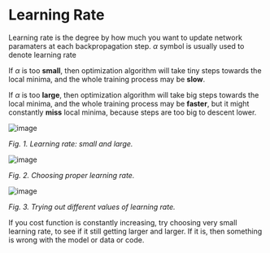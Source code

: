 # Learning Rate

Learning rate is the degree by how much you want to update network paramaters at each backpropagation step. $\alpha$ symbol is usually used to denote learning rate

If $\alpha$ is too **small**, then optimization algorithm will take tiny steps towards the local minima, and the whole training process may be **slow**.

If $\alpha$ is too **large**, then optimization algorithm will take big steps towards the local minima, and the whole training process may be **faster**, but it might constantly **miss** local minima, because steps are too big to descent lower.

![image](https://user-images.githubusercontent.com/73081144/183822563-2d14f851-8315-4e61-a29a-8270b88cbcf9.png)

*Fig. 1. Learning rate: small and large.*

![image](https://user-images.githubusercontent.com/73081144/185274638-bbde62ce-9628-4821-aa43-b199c4cccba8.png)

*Fig. 2. Choosing proper learning rate.*

![image](https://user-images.githubusercontent.com/73081144/185274846-22525b16-89d1-45a8-974b-9376cf2cd9cb.png)

*Fig. 3. Trying out different values of learning rate.*

If you cost function is constantly increasing, try choosing very small learning rate, to see if it still getting larger and larger. If it is, then something is wrong with the model or data or code.

